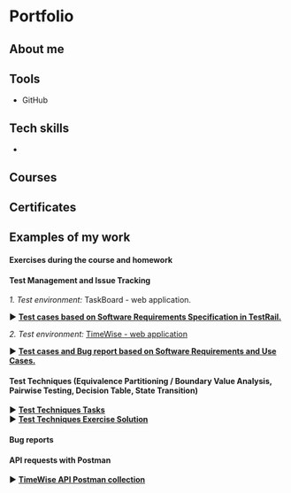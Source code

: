 # Portfolio

## About me

## Tools
* GitHub

## Tech skills
* 

## Courses

## Certificates

## Examples of my work

#### Exercises during the course and homework
#### Test Management and Issue Tracking
*1. Test environment:* TaskBoard - web application.

  :arrow_forward: <a href="https://docs.google.com/spreadsheets/d/1CVZMttH8TyY19V9aop1ktrSvcpVCSERQ7jLr3dM9_80/edit?usp=sharing" target="_blank"><b>Test cases based on Software Requirements Specification in TestRail.</b></a>

*2. Test environment:* <a href="http://timewise2-env.eba-mkmm3jwy.eu-north-1.elasticbeanstalk.com/" target="_blank">TimeWise - web application</a>

:arrow_forward: <a href="https://docs.google.com/spreadsheets/d/1NIFySyAS5jBQoeWDkj3XdwInfrzzsBmLjPYBg6lWvTQ/edit?usp=sharing" target="_blank"><b>Test cases and Bug report based on Software Requirements and Use Cases.</b></a>

#### Test Techniques (Equivalence Partitioning / Boundary Value Analysis, Pairwise Testing, Decision Table, State Transition)
:arrow_forward: <a href="https://drive.google.com/file/d/1VBxcpYaeExKKM0BAaqNcwEh5jQ2fIXu2/view?usp=sharing" target="_blank"><b>Test Techniques Tasks</b></a>\
:arrow_forward: <a href="https://docs.google.com/spreadsheets/d/1x4Faka2gSz_M0Zv1cYrAsXh09vbgxd6S4LzmO-AvWxc/edit?usp=sharing" target="_blank"><b>Test Techniques Exercise Solution</b></a>

#### Bug reports

#### API requests with Postman
:arrow_forward: <a href="TimeWise API.postman_collection.json" target="_blank"><b>TimeWise API Postman collection</b></a>
